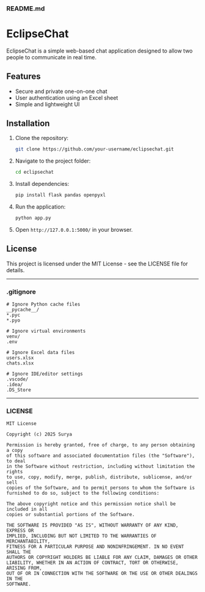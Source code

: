 ### README.md

# EclipseChat

EclipseChat is a simple web-based chat application designed to allow two people to communicate in real time.

## Features
- Secure and private one-on-one chat
- User authentication using an Excel sheet
- Simple and lightweight UI

## Installation

1. Clone the repository:
   ```sh
   git clone https://github.com/your-username/eclipsechat.git
   ```
2. Navigate to the project folder:
   ```sh
   cd eclipsechat
   ```
3. Install dependencies:
   ```sh
   pip install flask pandas openpyxl
   ```
4. Run the application:
   ```sh
   python app.py
   ```
5. Open `http://127.0.0.1:5000/` in your browser.

## License
This project is licensed under the MIT License - see the LICENSE file for details.

---

### .gitignore

```
# Ignore Python cache files
__pycache__/
*.pyc
*.pyo

# Ignore virtual environments
venv/
.env

# Ignore Excel data files
users.xlsx
chats.xlsx

# Ignore IDE/editor settings
.vscode/
.idea/
.DS_Store
```

---

### LICENSE

```
MIT License

Copyright (c) 2025 Surya

Permission is hereby granted, free of charge, to any person obtaining a copy
of this software and associated documentation files (the "Software"), to deal
in the Software without restriction, including without limitation the rights
to use, copy, modify, merge, publish, distribute, sublicense, and/or sell
copies of the Software, and to permit persons to whom the Software is
furnished to do so, subject to the following conditions:

The above copyright notice and this permission notice shall be included in all
copies or substantial portions of the Software.

THE SOFTWARE IS PROVIDED "AS IS", WITHOUT WARRANTY OF ANY KIND, EXPRESS OR
IMPLIED, INCLUDING BUT NOT LIMITED TO THE WARRANTIES OF MERCHANTABILITY,
FITNESS FOR A PARTICULAR PURPOSE AND NONINFRINGEMENT. IN NO EVENT SHALL THE
AUTHORS OR COPYRIGHT HOLDERS BE LIABLE FOR ANY CLAIM, DAMAGES OR OTHER
LIABILITY, WHETHER IN AN ACTION OF CONTRACT, TORT OR OTHERWISE, ARISING FROM,
OUT OF OR IN CONNECTION WITH THE SOFTWARE OR THE USE OR OTHER DEALINGS IN THE
SOFTWARE.

